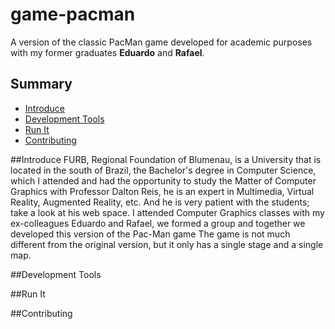 # game-pacman

A version of the classic PacMan game developed for academic purposes with my former graduates __Eduardo__ and __Rafael__.

## Summary

  - [Introduce](#introduce)
  - [Development Tools](#development-tools)
  - [Run It](#built-with)
  - [Contributing](#contributing)
  
##Introduce 
 FURB, Regional Foundation of Blumenau, is a University that is located in the south of Brazil, the Bachelor's degree in Computer Science, which I attended and had the opportunity to study the Matter of Computer Graphics with Professor Dalton Reis, he is an expert in Multimedia, Virtual Reality, Augmented Reality, etc. And he is very patient with the students; take a look at his web space.
I attended Computer Graphics classes with my ex-colleagues Eduardo and Rafael, we formed a group and together we developed this version of the Pac-Man game
The game is not much different from the original version, but it only has a single stage and a single map.

##Development Tools

##Run It

##Contributing


 
 
